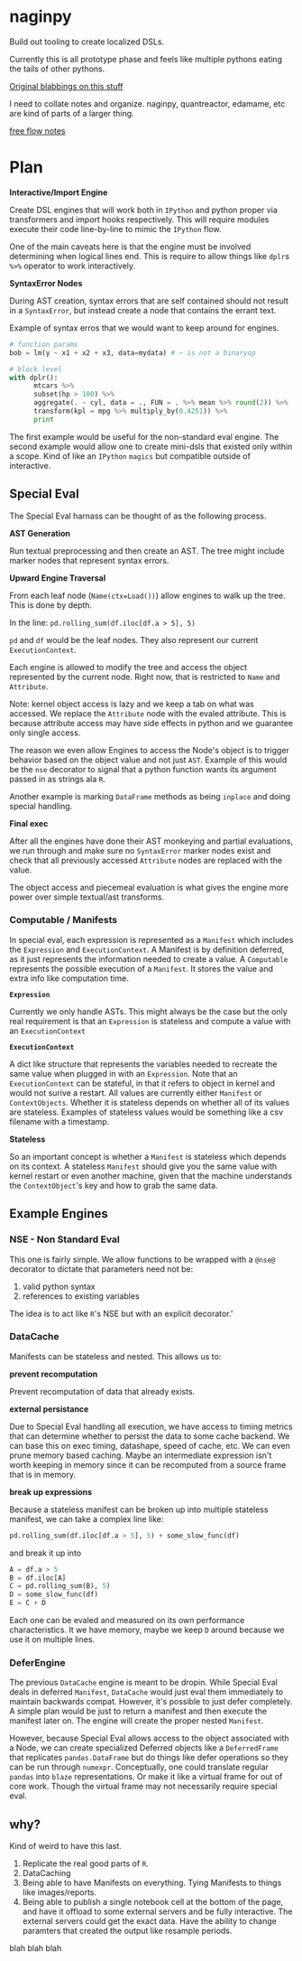 # naginpy

Build out tooling to create localized DSLs.

Currently this is all prototype phase and feels like multiple pythons eating the tails of other pythons.

[Original blabbings on this stuff](https://github.com/dalejung/edamame)

I need to collate notes and organize. naginpy, quantreactor, edamame, etc are kind of parts of a larger thing.

[free flow notes](https://github.com/dalejung/naginpy/blob/master/NOTES.md)

# Plan

**Interactive/Import Engine**

Create DSL engines that will work both in `IPython` and python proper via transformers and import hooks respectively. This will require modules execute their code line-by-line to mimic the `IPython` flow.

One of the main caveats here is that the engine must be involved determining when logical lines end. This is require to allow things like `dplr`s `%>%` operator to work interactively.

**SyntaxError Nodes**

During AST creation, syntax errors that are self contained should not result in a `SyntaxError`, but instead create a node that contains the errant text.

Example of syntax erros that we would want to keep around for engines.


```python
# function params
bob = lm(y ~ x1 + x2 + x3, data=mydata) # ~ is not a binaryop

# block level
with dplr():
      mtcars %>%
      subset(hp > 100) %>%
      aggregate(. ~ cyl, data = ., FUN = . %>% mean %>% round(2)) %>%
      transform(kpl = mpg %>% multiply_by(0.4251)) %>%
      print
```

The first example would be useful for the non-standard eval engine. The second example would allow one to create mini-dsls that existed only within a scope. Kind of like an `IPython` `magics` but compatible outside of interactive.

## Special Eval

The Special Eval harnass can be thought of as the following process.

**AST Generation**

Run textual preprocessing and then create an AST. The tree might include marker nodes that represent syntax errors.

**Upward Engine Traversal**

From each leaf node (`Name(ctx=Load())`) allow engines to walk up the tree. This is done by depth.

In the line: `pd.rolling_sum(df.iloc[df.a > 5], 5)`

`pd` and `df` would be the leaf nodes. They also represent our current `ExecutionContext`.

Each engine is allowed to modify the tree and access the object represented by the current node. Right now, that is restricted to `Name` and `Attribute`.

Note: kernel object access is lazy and we keep a tab on what was accessed. We replace the `Attribute` node with the evaled attribute. This is because attribute access may have side effects in python and we guarantee only single access.

The reason we even allow Engines to access the Node's object is to trigger behavior based on the object value and not just `AST`. Example of this would be the `nse` decorator to signal that a python function wants its argument passed in as strings ala `R`.

Another example is marking `DataFrame` methods as being `inplace` and doing special handling.

**Final exec**

After all the engines have done their AST monkeying and partial evaluations, we run through and make sure no `SyntaxError` marker nodes exist and check that all previously accessed `Attribute` nodes are replaced with the value.

The object access and piecemeal evaluation is what gives the engine more power over simple textual/ast transforms.

### Computable / Manifests

In special eval, each expression is represented as a `Manifest` which includes the `Expression` and `ExecutionContext`. A Manifest is by definition deferred, as it just represents the information needed to create a value. A `Computable` represents the possible execution of a `Manifest`. It stores the value and extra info like computation time.

**`Expression`**

Currently we only handle ASTs. This might always be the case but the only real requirement is that an `Expression` is stateless and compute a value with an `ExecutionContext`

**`ExecutionContext`**

A dict like structure that represents the variables needed to recreate the same value when plugged in with an `Expression`. Note that an `ExecutionContext` can be stateful, in that it refers to object in kernel and would not surive a restart. All values are currently either `Manifest` or `ContextObjects`. Whether it is stateless depends on whether all of its values are stateless. Examples of stateless values would be something like a csv filename with a timestamp. 

**Stateless**

So an important concept is whether a `Manifest` is stateless which depends on its context. A stateless `Manifest` should give you the same value with kernel restart or even another machine, given that the machine understands the `ContextObject`'s key and how to grab the same data.


## Example Engines

### NSE - Non Standard Eval

This one is fairly simple. We allow functions to be wrapped with a `@nse@` decorator to dictate that parameters need not be:

1. valid python syntax
2. references to existing variables

The idea is to act like `R`'s NSE but with an explicit decorator.'


### DataCache

Manifests can be stateless and nested. This allows us to:

**prevent recomputation**

Prevent recomputation of data that already exists.

**external persistance**

Due to Special Eval handling all execution, we have access to timing metrics that can determine whether to persist the data to some cache backend. We can base this on exec timing, datashape, speed of cache, etc. We can even prune memory based caching. Maybe an intermediate expression isn't worth keeping in memory since it can be recomputed from a source frame that is in memory.

**break up expressions**

Because a stateless manifest can be broken up into multiple stateless manifest, we can take a complex line like:

```python
pd.rolling_sum(df.iloc[df.a > 5], 5) + some_slow_func(df)
```

and break it up into 

```python
A = df.a > 5
B = df.iloc[A]
C = pd.rolling_sum(B), 5)
D = some_slow_func(df)
E = C + D
```

Each one can be evaled and measured on its own performance characteristics. It we have memory, maybe we keep `D` around because we use it on multiple lines.

### DeferEngine

The previous `DataCache` engine is meant to be dropin. While Special Eval deals in deferred `Manifest`, `DataCache` would just eval them immediately to maintain backwards compat. However, it's possible to just defer completely. A simple plan would be just to return a manifest and then execute the manifest later on. The engine will create the proper nested `Manifest`. 

However, because Special Eval allows access to the object associated with a Node, we can create specialized Deferred objects like a `DeferredFrame` that replicates `pandas.DataFrame` but do things like defer operations so they can be run through `numexpr`. Conceptually, one could translate regular `pandas` into `blaze` representations. Or make it like a virtual frame for out of core work. Though the virtual frame may not necessarily require special eval.


## why?

Kind of weird to have this last. 

1. Replicate the real good parts of `R`.
2. DataCaching
3. Being able to have Manifests on everything. Tying Manifests to things like images/reports.
4. Being able to publish a single notebook cell at the bottom of the page, and have it offload to some external servers and be fully interactive. The external servers could get the exact data. Have the ability to change paramters that created the output like resample periods.

blah blah blah
